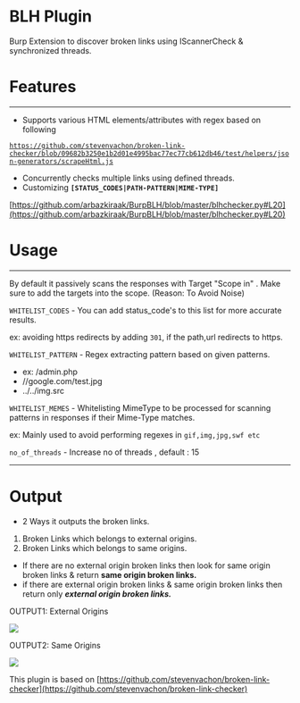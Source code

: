 # BLH Plugin

Burp Extension to discover broken links using IScannerCheck & synchronized threads.

# Features

---

- Supports various HTML elements/attributes with regex based on following

[`https://github.com/stevenvachon/broken-link-checker/blob/09682b3250e1b2d01e4995bac77ec77cb612db46/test/helpers/json-generators/scrapeHtml.js`](https://github.com/stevenvachon/broken-link-checker/blob/09682b3250e1b2d01e4995bac77ec77cb612db46/test/helpers/json-generators/scrapeHtml.js)

- Concurrently checks multiple links using defined threads.
- Customizing **`[STATUS_CODES|PATH-PATTERN|MIME-TYPE]`**

[https://github.com/arbazkiraak/BurpBLH/blob/master/blhchecker.py#L20](https://github.com/arbazkiraak/BurpBLH/blob/master/blhchecker.py#L20)

# Usage

---

By default it passively scans the responses with Target "Scope in" . Make sure to add the targets into the scope. (Reason: To Avoid Noise)

`WHITELIST_CODES` - You can add status_code's to this list for more accurate results. 

ex: avoiding https redirects by adding `301`, if the path,url redirects to https.

`WHITELIST_PATTERN` - Regex extracting pattern based on given patterns.

- ex: /admin.php
- //google.com/test.jpg
- ../../img.src

`WHITELIST_MEMES` - Whitelisting MimeType to be processed for scanning patterns in responses if their Mime-Type matches.

ex: Mainly used to avoid performing regexes in `gif,img,jpg,swf etc`

`no_of_threads` - Increase no of threads , default : 15

---

# Output

- 2 Ways it outputs the broken links.
1. Broken Links which belongs to external origins.
2. Broken Links which belongs to same origins.
- If there are no external origin broken links then look for same origin broken links & return **same origin broken links.**
- if there are external origin broken links & same origin broken links then return only ***external origin broken links.***

OUTPUT1: External Origins

![](https://cdn-images-1.medium.com/max/1000/1*D6GdgfKlLvw8GYEuYQ5Exw.png)

OUTPUT2: Same Origins

![](https://cdn-images-1.medium.com/max/1000/1*4BAh1fjeVEw76swr_RyMgw.png)

This plugin is based on [https://github.com/stevenvachon/broken-link-checker](https://github.com/stevenvachon/broken-link-checker)
